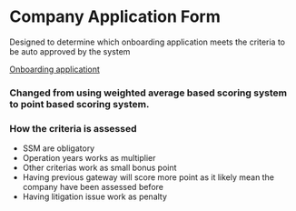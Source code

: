 <!DOCTYPE html>
<html>  
<body>
<h1>Company Application Form</h1>    
<p>Designed to determine which onboarding application meets the criteria to be auto approved by the system </p>
<a href="https://chip.fly.dev/">Onboarding applicationt</a>
<div>  
<h3>Changed from using weighted average based scoring system to point based scoring system.</h3>
</div>    
<div>    
<h3>How the criteria is assessed</h3>
<ul>
    <li>SSM are obligatory</li>
    <li>Operation years works as multiplier</li>
    <li>Other criterias work as small bonus point</li>
    <li>Having previous gateway will score more point as it likely mean the company have been assessed before</li>
    <li>Having litigation issue work as penalty</li>
</ul>
</div>
</body>
</html>
